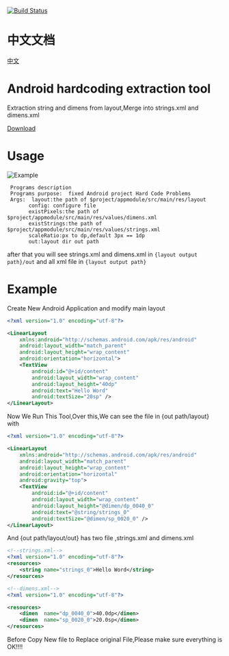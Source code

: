 [![Build Status](https://travis-ci.org/Kutear/Fuck-Hard-Code.svg?branch=master)](https://travis-ci.org/Kutear/Fuck-Hard-Code)

# 中文文档
[中文](./README-ZH.md)

# Android hardcoding extraction tool

Extraction string and dimens from layout,Merge into strings.xml and dimens.xml

[Download](https://gobuilder.me/github.com/Kutear/Fuck-Hard-Code)

# Usage

![Example](http://kutear.qiniudn.com/2017/01/22/b728daeb8969e99f3502ccf246f104fd.png)

```
 Programs description
 Programs purpose:  fixed Android project Hard Code Problems
 Args:  layout:the path of $project/appmodule/src/main/res/layout
       config: configure file
	   existPixels:the path of $project/appmodule/src/main/res/values/dimens.xml
       existStrings:the path of $project/appmodule/src/main/res/values/strings.xml
	   scaleRatio:px to dp,default 3px == 1dp
       out:layout dir out path

```
after that you will see strings.xml and dimens.xml in `{layout output path}/out` and all xml file in `{layout output path}`

# Example

Create New Android Application and modify main layout

```xml
<?xml version="1.0" encoding="utf-8"?>

<LinearLayout
	xmlns:android="http://schemas.android.com/apk/res/android"
	android:layout_width="match_parent"
	android:layout_height="wrap_content"
	android:orientation="horizontal">
	<TextView
		android:id="@+id/content"
		android:layout_width="wrap_content"
		android:layout_height="40dp"
		android:text="Hello Word"
		android:textSize="20sp" />
</LinearLayout>
```

Now We Run This Tool,Over this,We can see the file in {out path/layout} with
```xml
<?xml version="1.0" encoding="utf-8"?>

<LinearLayout
	xmlns:android="http://schemas.android.com/apk/res/android"
	android:layout_width="match_parent"
	android:layout_height="wrap_content"
	android:orientation="horizontal"
	android:gravity="top">
	<TextView
		android:id="@+id/content"
		android:layout_width="wrap_content"
		android:layout_height="@dimen/dp_0040_0"
		android:text="@string/strings_0"
		android:textSize="@dimen/sp_0020_0" />
</LinearLayout>
```

And {out path/layout/out} has two file ,strings.xml and dimens.xml
```xml
<!--strings.xml-->
<?xml version="1.0" encoding="utf-8"?>
<resources>
	<string	name="strings_0">Hello Word</string>
</resources>
```

```xml
<!--dimens.xml-->
<?xml version="1.0" encoding="utf-8"?>

<resources>
	<dimen	name="dp_0040_0">40.0dp</dimen>
	<dimen	name="sp_0020_0">20.0sp</dimen>
</resources>
```

Before Copy New file to Replace original File,Please make sure everything is OK!!!!



